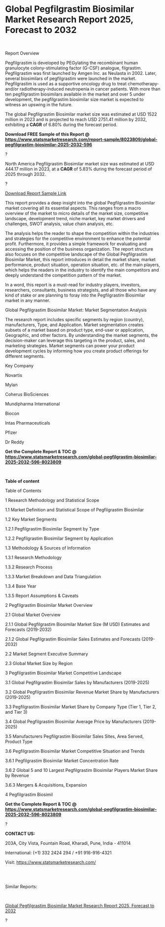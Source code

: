 <h1>Global Pegfilgrastim Biosimilar Market Research Report 2025, Forecast to 2032</h1><br/><p>Report Overview</p>
 
 
 
 <p>Pegfilgrastim is developed by PEGylating the recombinant human granulocyte colony-stimulating factor (G-CSF) analogue, filgrastim. Pegfilgrastim was first launched by Amgen Inc. as Neulasta in 2002. Later, several biosimilars of pegfilgrastim were launched in the market. Pegfilgrastim is used as a supportive oncology drug to treat chemotherapy- and/or radiotherapy-induced neutropenia in cancer patients. With more than ten pegfilgrastim biosimilars available in the market and over 5 under development, the pegfilgrastim biosimilar size market is expected to witness an upswing in the future.</p>
 
 
 
 <p>The global Pegfilgrastim Biosimilar market size was estimated at USD 1522 million in 2023 and is projected to reach USD 2751.41 million by 2032, exhibiting a <strong>CAGR</strong> of 6.80% during the forecast period.</p>
 
 
 
 <div><b>Download FREE Sample of this Report @ <a href="https://www.statsmarketresearch.com/download-free-sample/8023809/global-pegfilgrastim-biosimilar-2025-2032-596">https://www.statsmarketresearch.com/report-sample/8023809/global-pegfilgrastim-biosimilar-2025-2032-596</a></b></div>
 
 
 
 <p>? </p>
 
 
 
 <p>North America Pegfilgrastim Biosimilar market size was estimated at USD 444.17 million in 2023, at a <strong>CAGR</strong> of 5.83% during the forecast period of 2025 through 2032.</p>
 
 
 
 <p>? </p>
 
 
 
 <p><a href="https://www.statsmarketresearch.com/download-free-sample/8023809/global-pegfilgrastim-biosimilar-2025-2032-596">Download Report Sample Link</a></p>
 
 
 
 <p>This report provides a deep insight into the global Pegfilgrastim Biosimilar market covering all its essential aspects. This ranges from a macro overview of the market to micro details of the market size, competitive landscape, development trend, niche market, key market drivers and challenges, SWOT analysis, value chain analysis, etc.</p>
 
 
 
 <p>The analysis helps the reader to shape the competition within the industries and strategies for the competitive environment to enhance the potential profit. Furthermore, it provides a simple framework for evaluating and accessing the position of the business organization. The report structure also focuses on the competitive landscape of the Global Pegfilgrastim Biosimilar Market, this report introduces in detail the market share, market performance, product situation, operation situation, etc. of the main players, which helps the readers in the industry to identify the main competitors and deeply understand the competition pattern of the market.</p>
 
 
 
 <p>In a word, this report is a must-read for industry players, investors, researchers, consultants, business strategists, and all those who have any kind of stake or are planning to foray into the Pegfilgrastim Biosimilar market in any manner.</p>
 
 
 
 <p>Global Pegfilgrastim Biosimilar Market: Market Segmentation Analysis</p>
 
 
 
 <p>The research report includes specific segments by region (country), manufacturers, Type, and Application. Market segmentation creates subsets of a market based on product type, end-user or application, Geographic, and other factors. By understanding the market segments, the decision-maker can leverage this targeting in the product, sales, and marketing strategies. Market segments can power your product development cycles by informing how you create product offerings for different segments.</p>
 
 
 
 <p>Key Company</p>
 
 
 
 <p>Novartis</p>
 
 
 
 <p>Mylan</p>
 
 
 
 <p>Coherus BioSciences</p>
 
 
 
 <p>Mundipharma International</p>
 
 
 
 <p>Biocon</p>
 
 
 
 <p>Intas Pharmaceuticals</p>
 
 
 
 <p>Pfizer</p>
 
 
 
 <p>Dr Reddy</p>
 
 
 
 <div><b>Get the Complete Report & TOC @ <a href="https://www.statsmarketresearch.com/global-pegfilgrastim-biosimilar-2025-2032-596-8023809">https://www.statsmarketresearch.com/global-pegfilgrastim-biosimilar-2025-2032-596-8023809</a></b></div>
 
 
 
 <p><br />
 
 <b>Table of content</b></p>
 
 
 
 <p>Table of Contents<br />
 
 1 Research Methodology and Statistical Scope<br />
 
 1.1 Market Definition and Statistical Scope of Pegfilgrastim Biosimilar<br />
 
 1.2 Key Market Segments<br />
 
 1.2.1 Pegfilgrastim Biosimilar Segment by Type<br />
 
 1.2.2 Pegfilgrastim Biosimilar Segment by Application<br />
 
 1.3 Methodology & Sources of Information<br />
 
 1.3.1 Research Methodology<br />
 
 1.3.2 Research Process<br />
 
 1.3.3 Market Breakdown and Data Triangulation<br />
 
 1.3.4 Base Year<br />
 
 1.3.5 Report Assumptions & Caveats<br />
 
 2 Pegfilgrastim Biosimilar Market Overview<br />
 
 2.1 Global Market Overview<br />
 
 2.1.1 Global Pegfilgrastim Biosimilar Market Size (M USD) Estimates and Forecasts (2019-2032)<br />
 
 2.1.2 Global Pegfilgrastim Biosimilar Sales Estimates and Forecasts (2019-2032)<br />
 
 2.2 Market Segment Executive Summary<br />
 
 2.3 Global Market Size by Region<br />
 
 3 Pegfilgrastim Biosimilar Market Competitive Landscape<br />
 
 3.1 Global Pegfilgrastim Biosimilar Sales by Manufacturers (2019-2025)<br />
 
 3.2 Global Pegfilgrastim Biosimilar Revenue Market Share by Manufacturers (2019-2025)<br />
 
 3.3 Pegfilgrastim Biosimilar Market Share by Company Type (Tier 1, Tier 2, and Tier 3)<br />
 
 3.4 Global Pegfilgrastim Biosimilar Average Price by Manufacturers (2019-2025)<br />
 
 3.5 Manufacturers Pegfilgrastim Biosimilar Sales Sites, Area Served, Product Type<br />
 
 3.6 Pegfilgrastim Biosimilar Market Competitive Situation and Trends<br />
 
 3.6.1 Pegfilgrastim Biosimilar Market Concentration Rate<br />
 
 3.6.2 Global 5 and 10 Largest Pegfilgrastim Biosimilar Players Market Share by Revenue<br />
 
 3.6.3 Mergers & Acquisitions, Expansion<br />
 
 4 Pegfilgrastim Biosimil</p>
 
 
 
 <div><b>Get the Complete Report & TOC @ <a href="https://www.statsmarketresearch.com/global-pegfilgrastim-biosimilar-2025-2032-596-8023809">https://www.statsmarketresearch.com/global-pegfilgrastim-biosimilar-2025-2032-596-8023809</a></b></div>
 
 
 
 <p>? </p>
 
 
 
 <p><b>CONTACT US:</b><br />
 
 203A, City Vista, Fountain Road, Kharadi, Pune, India - 411014<br />
 
 International: (+1) 332 2424 294 / +91 916-916-4321<br />
 
 Visit: <a href="https://www.statsmarketresearch.com/">https://www.statsmarketresearch.com/</a><br />
 
 <br />
 
 <br />
 
 Similar Reports:<br />
 
 <br />
 
 <a href="https://www.statsmarketresearch.com/global-pegfilgrastim-biosimilar-2025-2032-556-8023810">Global Pegfilgrastim Biosimilar Market Research Report 2025, Forecast to 2032</a><br />
 
 ? </p>